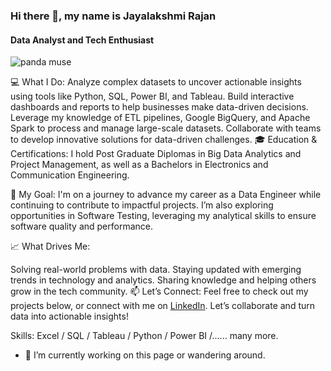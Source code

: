 ### Hi there 👋, my name is Jayalakshmi Rajan
#### Data Analyst and Tech Enthusiast
![panda muse](https://github.com/user-attachments/assets/783d9da3-e69d-409a-9c12-16de19853faf)


💻 What I Do:
Analyze complex datasets to uncover actionable insights using tools like Python, SQL, Power BI, and Tableau.
Build interactive dashboards and reports to help businesses make data-driven decisions.
Leverage my knowledge of ETL pipelines, Google BigQuery, and Apache Spark to process and manage large-scale datasets.
Collaborate with teams to develop innovative solutions for data-driven challenges.
🎓 Education & Certifications:
I hold Post Graduate Diplomas in Big Data Analytics and Project Management, as well as a Bachelors in Electronics and 
Communication Engineering.

🌟 My Goal:
I'm on a journey to advance my career as a Data Engineer while continuing to contribute to impactful projects. I’m also exploring opportunities in Software Testing, leveraging my analytical skills to ensure software quality and performance.

📈 What Drives Me:

Solving real-world problems with data.
Staying updated with emerging trends in technology and analytics.
Sharing knowledge and helping others grow in the tech community.
📫 Let’s Connect:
Feel free to check out my projects below, or connect with me on [LinkedIn](https://www.linkedin.com/in/jaya-lakshmi-r/). Let’s collaborate and turn data into actionable insights!

Skills: Excel / SQL / Tableau / Python / Power BI /...... many more. 

- 🔭 I’m currently working on this page or wandering around. 




